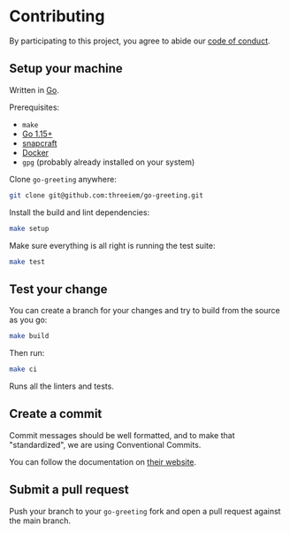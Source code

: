 Contributing
============

By participating to this project, you agree to abide our [code of
conduct](/CODE_OF_CONDUCT.md).

## Setup your machine

Written in [Go](https://golang.org/).

Prerequisites:

- `make`
- [Go 1.15+](https://golang.org/doc/install)
- [snapcraft](https://snapcraft.io/)
- [Docker](https://www.docker.com/)
- `gpg` (probably already installed on your system)

Clone `go-greeting` anywhere:

```sh
git clone git@github.com:threeiem/go-greeting.git
```

Install the build and lint dependencies:

```sh
make setup
```

Make sure everything is all right is running the test suite:

```sh
make test
```

## Test your change

You can create a branch for your changes and try to build from the source as you go:

```sh
make build
```

Then run:

```sh
make ci
```

Runs all the linters and tests.

## Create a commit

Commit messages should be well formatted, and to make that "standardized", we are using Conventional Commits.

You can follow the documentation on
[their website](https://www.conventionalcommits.org).

## Submit a pull request

Push your branch to your `go-greeting` fork and open a pull request against the main branch.
